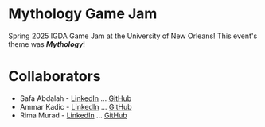 # Mythology Game Jam 
Spring 2025 IGDA Game Jam at the University of New Orleans! This event's theme was <i><strong>Mythology</strong></i>!


# Collaborators
* Safa Abdalah - [LinkedIn](https://www.linkedin.com/in/safa-a-bb298118a/) ... [GitHub](https://github.com/sabdalah)
* Ammar Kadic - [LinkedIn](https://www.linkedin.com/in/ammar-kadic-5837b9184/) ... [GitHub](https://github.com/kadonne)
* Rima Murad - [LinkedIn](https://www.linkedin.com/in/rima-murad/) ... [GitHub](https://github.com/Rima-Murad)
